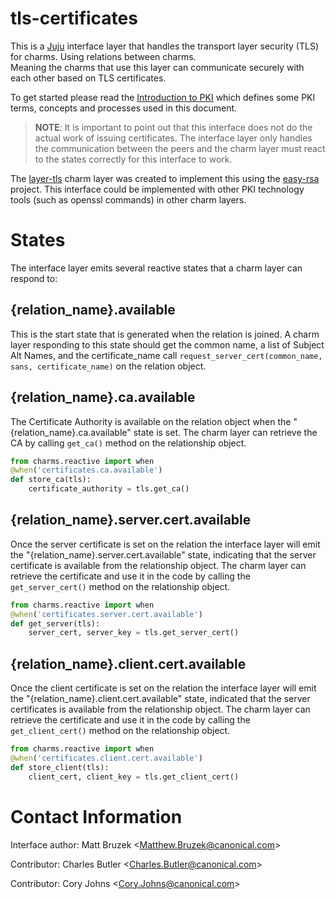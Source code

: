 # tls-certificates

This is a [Juju](https://jujucharms.com) interface layer that handles the
transport layer security (TLS) for charms. Using relations between charms.  
Meaning the charms that use this layer can communicate securely
with each other based on TLS certificates.

To get started please read the
[Introduction to PKI](https://github.com/OpenVPN/easy-rsa/blob/master/doc/Intro-To-PKI.md)
which defines some PKI terms, concepts and processes used in this document.

> **NOTE**: It is important to point out that this interface does not do the 
actual work of issuing certificates. The interface layer only handles the 
communication between the peers and the charm layer must react to the states 
correctly for this interface to work.  

The [layer-tls](https://github.com/mbruzek/layer-tls) charm layer was created
to implement this using the [easy-rsa](https://github.com/OpenVPN/easy-rsa)
project.  This interface could be implemented with other PKI technology tools
(such as openssl commands) in other charm layers.

# States

The interface layer emits several reactive states that a charm layer can respond
to:

## {relation_name}.available
This is the start state that is generated when the relation is joined.
A charm layer responding to this state should get the common name, a list of 
Subject Alt Names, and the certificate_name call 
`request_server_cert(common_name, sans, certificate_name)` on the relation 
object.

## {relation_name}.ca.available
The Certificate Authority is available on the relation object when the 
"{relation_name}.ca.available" state is set. The charm layer can retrieve the
CA by calling `get_ca()` method on the relationship object.

```python
from charms.reactive import when
@when('certificates.ca.available')
def store_ca(tls):
    certificate_authority = tls.get_ca()
```

## {relation_name}.server.cert.available
Once the server certificate is set on the relation the interface layer will
emit the "{relation_name}.server.cert.available" state, indicating that the 
server certificate is available from the relationship object.  The charm layer 
can retrieve the certificate and use it in the code by calling the
`get_server_cert()` method on the relationship object.

```python
from charms.reactive import when
@when('certificates.server.cert.available')
def get_server(tls):
    server_cert, server_key = tls.get_server_cert()
```

## {relation_name}.client.cert.available
Once the client certificate is set on the relation the interface layer will
emit the "{relation_name}.client.cert.available" state, indicated that the
server certificates is available from the relationship object.  The charm layer
can retrieve the certificate and use it in the code by calling the
`get_client_cert()` method on the relationship object.

```python
from charms.reactive import when
@when('certificates.client.cert.available')
def store_client(tls):
    client_cert, client_key = tls.get_client_cert()
```

# Contact Information

Interface author: Matt Bruzek &lt;Matthew.Bruzek@canonical.com&gt; 

Contributor: Charles Butler &lt;Charles.Butler@canonical.com&gt; 

Contributor: Cory Johns &lt;Cory.Johns@canonical.com&gt; 
